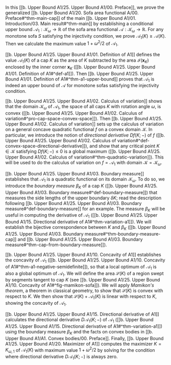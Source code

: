 In this [[b. Upper Bound A1/25. Upper Bound A1/00. Preface]], we prove the generalized [[b. Upper Bound A1/20. Sofa area functional A/00. Preface#^thm-main-cap]] of the main [[b. Upper Bound A1/01. Introduction/03. Main result#^thm-main]] by establishing a conditional upper bound $\mathcal{A}_1 : \mathcal{K}_\omega \to \mathbb{R}$ of the sofa area functional $\mathcal{A} : \mathcal{K}_\omega \to \mathbb{R}$. For any monotone sofa $S$ satisfying the injectivity condition, we prove $\mathcal{A}_1(K) \geq \mathcal{A}(K)$. Then we calculate the maximum value $1 + \omega^2/2$ of $\mathcal{A}_1$.

[[b. Upper Bound A1/25. Upper Bound A1/01. Definition of A1]] defines the value $\mathcal{A}_1(K)$ of a cap $K$ as the area of $K$ subtracted by the area $\mathcal{I}(\mathbf{x}_K)$ enclosed by the inner corner $\mathbf{x}_K$ ([[b. Upper Bound A1/25. Upper Bound A1/01. Definition of A1#^def-a1]]). Then [[b. Upper Bound A1/25. Upper Bound A1/01. Definition of A1#^thm-a1-upper-bound]] proves that $\mathcal{A}_1$ is indeed an upper bound of $\mathcal{A}$ for monotone sofas satisfying the injectivity condition.

[[b. Upper Bound A1/25. Upper Bound A1/02. Calculus of variation]] shows that the domain $\mathcal{K}_\omega$ of $\mathcal{A}_1$, the space of all caps $K$ with rotation angle $\omega$, is convex ([[b. Upper Bound A1/25. Upper Bound A1/02. Calculus of variation#^pro-cap-space-convex-space]]). Then [[b. Upper Bound A1/25. Upper Bound A1/02. Calculus of variation]] sets up the calculus of variation on a general concave quadratic functional $f$ on a convex domain $\mathcal{K}$. In particular, we introduce the notion of _directional derivative_ $Df(K; -)$ of $f$ ([[b. Upper Bound A1/25. Upper Bound A1/02. Calculus of variation#^def-convex-space-directional-derivative]]), and show that any critical point $K \in \mathcal{K}$ satisfying $D f(K; -) \leq 0$ is a global maximum ([[b. Upper Bound A1/25. Upper Bound A1/02. Calculus of variation#^thm-quadratic-variation]]). This will be used to do the calculus of variation on $f = \mathcal{A}_1$ with domain $\mathcal{K} = \mathcal{K}_\omega$.

[[b. Upper Bound A1/25. Upper Bound A1/03. Boundary measure]] establishes that $\mathcal{A}_1$ is a quadratic functional on its domain $\mathcal{K}_\omega$. To do so, we introduce the _boundary measure_ $\beta_K$ of a cap $K$ ([[b. Upper Bound A1/25. Upper Bound A1/03. Boundary measure#^def-boundary-measure]]) that measures the side lengths of the upper boundary $\delta K$; read the description following [[b. Upper Bound A1/25. Upper Bound A1/03. Boundary measure#^def-boundary-measure]] for an example. The measure $\beta_K$ will be useful in computing the derivative of $\mathcal{A}_1$ ([[b. Upper Bound A1/25. Upper Bound A1/15. Directional derivative of A1#^thm-variation-a1]]). We will establish the bijective correspondence between $K$ and $\beta_K$ ([[b. Upper Bound A1/25. Upper Bound A1/03. Boundary measure#^thm-boundary-measure-cap]] and [[b. Upper Bound A1/25. Upper Bound A1/03. Boundary measure#^thm-cap-from-boundary-measure]]).

[[b. Upper Bound A1/25. Upper Bound A1/10. Concavity of A1]] establishes the concavity of $\mathcal{A}_1$ ([[b. Upper Bound A1/25. Upper Bound A1/10. Concavity of A1#^thm-a1-negative-semidefinite]]), so that a local optimum of $\mathcal{A}_1$ is also a global optimum of $\mathcal{A}_1$. We will define the area $\mathcal{S}(K)$ of a region swept by segments tangent to cap $K$ (see [[b. Upper Bound A1/25. Upper Bound A1/10. Concavity of A1#^fig-mamikon-sofa]]). We will apply _Mamikon's theorem_, a theorem in classical geometry, to show that $\mathcal{S}(K)$ is convex with respect to $K$. We then show that $\mathcal{S}(K) + \mathcal{A}_1(K)$ is linear with respect to $K$, showing the concavity of $\mathcal{A}_1$.

[[b. Upper Bound A1/25. Upper Bound A1/15. Directional derivative of A1]] calculates the directional derivative $D\mathcal{A}_1(K; -)$ of $\mathcal{A}_1$ ([[b. Upper Bound A1/25. Upper Bound A1/15. Directional derivative of A1#^thm-variation-a1]]) using the boundary measure $\beta_K$ and the facts on convex bodies in [[b. Upper Bound A1/A1. Convex bodies/00. Preface]]. Finally, [[b. Upper Bound A1/25. Upper Bound A1/20. Maximizer of A1]] computes the maximizer $K = K_{\omega, 1}$ of $\mathcal{A}_1(K)$ with maximum value $1 + \omega^2/2$ by solving for the condition where directional derivative $D\mathcal{A}_1(K; -)$ is always zero.